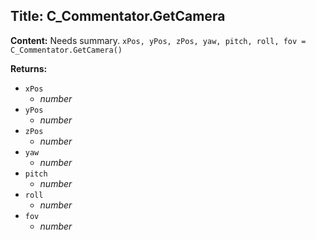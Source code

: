 ## Title: C_Commentator.GetCamera

**Content:**
Needs summary.
`xPos, yPos, zPos, yaw, pitch, roll, fov = C_Commentator.GetCamera()`

**Returns:**
- `xPos`
  - *number*
- `yPos`
  - *number*
- `zPos`
  - *number*
- `yaw`
  - *number*
- `pitch`
  - *number*
- `roll`
  - *number*
- `fov`
  - *number*